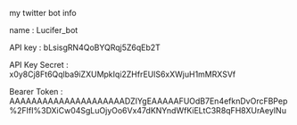 my twitter bot info

name : Lucifer_bot

API key : bLsisgRN4QoBYQRqj5Z6qEb2T

API Key Secret : x0y8Cj8Ft6Qqlba9iZXUMpkIqi2ZHfrEUlS6xXWjuH1mMRXSVf

Bearer Token : AAAAAAAAAAAAAAAAAAAAADZIYgEAAAAAFUOdB7En4efknDvOrcFBPep%2FIfI%3DXiCw04SgLuOjyOo6Vx47dKNYndWfKiELtC3R8qFH8XUrAeyINu